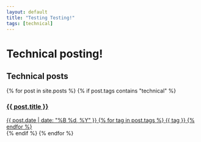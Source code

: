 ```yaml
---
layout: default
title: "Testing Testing!"
tags: [technical]
---
```


# Technical posting!

<section class="technical-posts">
    <h2>Technical posts</h2>
    <div class="post-cloud">
        {% for post in site.posts %}
            {% if post.tags contains "technical" %}
            <a href="{{ post.url }}" class="post-preview-link">
                <article>
                    <h3 class="post-title">{{ post.title }}</h3>
                    <div class="post-meta">
                        <span class="post-date">{{ post.date | date: "%B %d, %Y" }}</span>
                        {% for tag in post.tags %}
                            <span class="post-tag">{{ tag }}</span>
                        {% endfor %}
                    </div>
                </article>
            </a>
            {% endif %}
        {% endfor %}
    </div>
</section>